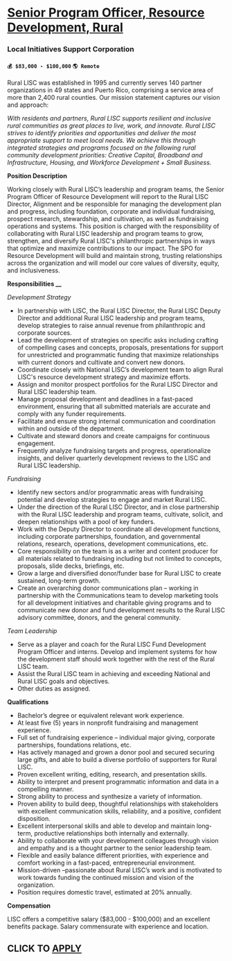 # [Senior Program Officer, Resource Development, Rural](https://www.remotewlb.com/apply/senior-program-officer-resource-development-rural)  
### Local Initiatives Support Corporation  
#### `💰 $83,000 - $100,000` `🌎 Remote`  

Rural LISC was established in 1995 and currently serves 140 partner organizations in 49 states and Puerto Rico, comprising a service area of more than 2,400 rural counties. Our mission statement captures our vision and approach:

_With residents and partners, Rural LISC supports resilient and inclusive rural communities as great places to live, work, and innovate. Rural LISC strives to identify priorities and opportunities and deliver the most appropriate support to meet local needs. We achieve this through integrated strategies and programs focused on the following rural community development priorities: Creative Capital, Broadband and Infrastructure, Housing, and Workforce Development + Small Business._

**Position Description**

Working closely with Rural LISC’s leadership and program teams, the Senior Program Officer of Resource Development will report to the Rural LISC Director, Alignment and be responsible for managing the development plan and progress, including foundation, corporate and individual fundraising, prospect research, stewardship, and cultivation, as well as fundraising operations and systems. This position is charged with the responsibility of collaborating with Rural LISC leadership and program teams to grow, strengthen, and diversify Rural LISC's philanthropic partnerships in ways that optimize and maximize contributions to our impact. The SPO for Resource Development will build and maintain strong, trusting relationships across the organization and will model our core values of diversity, equity, and inclusiveness.

**Responsibilities __**

_Development Strategy_

  * In partnership with LISC, the Rural LISC Director, the Rural LISC Deputy Director and additional Rural LISC leadership and program teams, develop strategies to raise annual revenue from philanthropic and corporate sources.
  * Lead the development of strategies on specific asks including crafting of compelling cases and concepts, proposals, presentations for support for unrestricted and programmatic funding that maximize relationships with current donors and cultivate and convert new donors.
  * Coordinate closely with National LISC’s development team to align Rural LISC's resource development strategy and maximize efforts.
  * Assign and monitor prospect portfolios for the Rural LISC Director and Rural LISC leadership team.
  * Manage proposal development and deadlines in a fast-paced environment, ensuring that all submitted materials are accurate and comply with any funder requirements.
  * Facilitate and ensure strong internal communication and coordination within and outside of the department.
  * Cultivate and steward donors and create campaigns for continuous engagement.
  * Frequently analyze fundraising targets and progress, operationalize insights, and deliver quarterly development reviews to the LISC and Rural LISC leadership.

_Fundraising_

  * Identify new sectors and/or programmatic areas with fundraising potential and develop strategies to engage and market Rural LISC.
  * Under the direction of the Rural LISC Director, and in close partnership with the Rural LISC leadership and program teams, cultivate, solicit, and deepen relationships with a pool of key funders.
  * Work with the Deputy Director to coordinate all development functions, including corporate partnerships, foundation, and governmental relations, research, operations, development communications, etc.
  * Core responsibility on the team is as a writer and content producer for all materials related to fundraising including but not limited to concepts, proposals, slide decks, briefings, etc.
  * Grow a large and diversified donor/funder base for Rural LISC to create sustained, long-term growth.
  * Create an overarching donor communications plan – working in partnership with the Communications team to develop marketing tools for all development initiatives and charitable giving programs and to communicate new donor and fund development results to the Rural LISC advisory committee, donors, and the general community.

_Team Leadership_

  * Serve as a player and coach for the Rural LISC Fund Development Program Officer and interns. Develop and implement systems for how the development staff should work together with the rest of the Rural LISC team.
  * Assist the Rural LISC team in achieving and exceeding National and Rural LISC goals and objectives.
  * Other duties as assigned.

**Qualifications**

  * Bachelor’s degree or equivalent relevant work experience.
  * At least five (5) years in nonprofit fundraising and management experience.
  * Full set of fundraising experience – individual major giving, corporate partnerships, foundations relations, etc.
  * Has actively managed and grown a donor pool and secured securing large gifts, and able to build a diverse portfolio of supporters for Rural LISC.
  * Proven excellent writing, editing, research, and presentation skills.
  * Ability to interpret and present programmatic information and data in a compelling manner.
  * Strong ability to process and synthesize a variety of information.
  * Proven ability to build deep, thoughtful relationships with stakeholders with excellent communication skills, reliability, and a positive, confident disposition.
  * Excellent interpersonal skills and able to develop and maintain long-term, productive relationships both internally and externally.
  * Ability to collaborate with your development colleagues through vision and empathy and is a thought partner to the senior leadership team.
  * Flexible and easily balance different priorities, with experience and comfort working in a fast-paced, entrepreneurial environment.
  * Mission-driven –passionate about Rural LISC’s work and is motivated to work towards funding the continued mission and vision of the organization.
  * Position requires domestic travel, estimated at 20% annually.

**Compensation**

LISC offers a competitive salary ($83,000 - $100,000) and an excellent benefits package. Salary commensurate with experience and location.

  
## CLICK TO [APPLY](https://www.remotewlb.com/apply/senior-program-officer-resource-development-rural)

